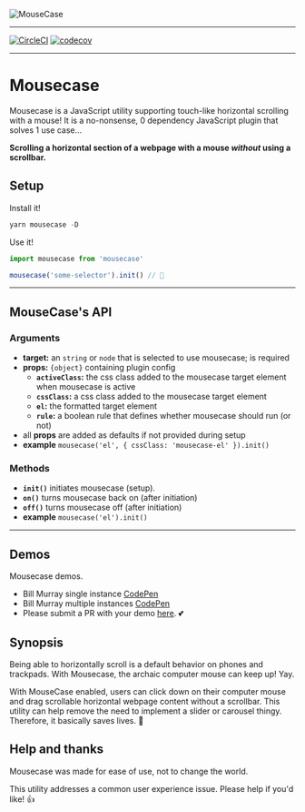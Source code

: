 ![MouseCase](https://yowainwright.imgix.net/mousecase/mousecase.jpg?auto=format)

---


[![CircleCI](https://circleci.com/gh/yowainwright/mousecase.svg?style=svg)](https://circleci.com/gh/yowainwright/mousecase)
[![codecov](https://codecov.io/gh/yowainwright/generate-clean-number/branch/master/graph/badge.svg)](https://codecov.io/gh/yowainwright/mousecase)

---

# Mousecase

Mousecase is a JavaScript utility supporting touch-like horizontal scrolling with a mouse!
It is a no-nonsense, 0 dependency JavaScript plugin that solves 1 use case...

**Scrolling a horizontal section of a webpage with a mouse _without_ using a scrollbar.**

## Setup

Install it!

```javascript
yarn mousecase -D
```

Use it!

```typescript
import mousecase from 'mousecase'

mousecase('some-selector').init() // 🎩
```

---

## MouseCase's API

### Arguments

- **target:** an `string` or `node` that is selected to use mousecase; is required
- **props:** `{object}` containing plugin config
  - **`activeClass`:** the css class added to the mousecase target element when mousecase is active
  - **`cssClass`:** a css class added to the mousecase target element
  - **`el`:** the formatted target element
  - **`rule`:** a boolean rule that defines whether mousecase should run (or not)
- all **props** are added as defaults if not provided during setup
- **example** `mousecase('el', { cssClass: 'mousecase-el' }).init()`

### Methods

- **`init()`** initiates mousecase (setup).
- **`on()`** turns mousecase back on (after initiation)
- **`off()`** turns mousecase off (after initiation)
- **example** `mousecase('el').init()`

---

## Demos

Mousecase demos. 

- Bill Murray single instance [CodePen](https://codepen.io/yowainwright/pen/d2fa41088f4d40dd9dd55fa72d60441f)
- Bill Murray multiple instances [CodePen](https://codepen.io/yowainwright/pen/3d442391a2e4370da4b12e7f16fddeaf)
- Please submit a PR with your demo [here](/pulls). 💕

## Synopsis

Being able to horizontally scroll is a default behavior on phones and trackpads. 
With Mousecase, the archaic computer mouse can keep up! Yay. 

With MouseCase enabled, users can click down on their computer mouse and drag scrollable horizontal webpage content without a scrollbar. 
This utility can help remove the need to implement a slider or carousel thingy. Therefore, it basically saves lives. 🤔

## Help and thanks

Mousecase was made for ease of use, not to change the world. 

This utility addresses a common user experience issue. 
Please help if you'd like! 👍
